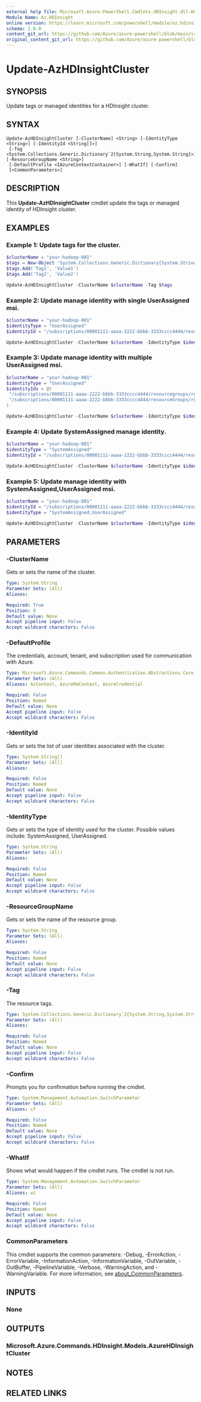 ```yaml
---
external help file: Microsoft.Azure.PowerShell.Cmdlets.HDInsight.dll-Help.xml
Module Name: Az.HDInsight
online version: https://learn.microsoft.com/powershell/module/az.hdinsight/update-azhdinsightcluster
schema: 2.0.0
content_git_url: https://github.com/Azure/azure-powershell/blob/main/src/HDInsight/HDInsight/help/Update-AzHDInsightCluster.md
original_content_git_url: https://github.com/Azure/azure-powershell/blob/main/src/HDInsight/HDInsight/help/Update-AzHDInsightCluster.md
---
```


# Update-AzHDInsightCluster

## SYNOPSIS
Update tags or managed identities for a HDInsight cluster.

## SYNTAX

```
Update-AzHDInsightCluster [-ClusterName] <String> [-IdentityType <String>] [-IdentityId <String[]>]
 [-Tag <System.Collections.Generic.Dictionary`2[System.String,System.String]>] [-ResourceGroupName <String>]
 [-DefaultProfile <IAzureContextContainer>] [-WhatIf] [-Confirm]
 [<CommonParameters>]
```

## DESCRIPTION
This **Update-AzHDInsightCluster** cmdlet update  the tags or managed identity of HDInsight cluster.

## EXAMPLES

### Example 1: Update tags for the cluster.
```powershell
$clusterName = "your-hadoop-001"
$tags = New-Object 'System.Collections.Generic.Dictionary[System.String,System.String]'
$tags.Add('Tag1', 'Value1')
$tags.Add('Tag2', 'Value2')

Update-AzHDInsightCluster -ClusterName $clusterName -Tag $tags
```

### Example 2: Update manage identity with single UserAssigned msi.
```powershell
$clusterName = "your-hadoop-001"
$identityType = "UserAssigned"
$identityId = "/subscriptions/00001111-aaaa-2222-bbbb-3333cccc4444/resourceGroups/rg/providers/Microsoft ManagedIdentity/userAssignedIdentities/hdi-msi"

Update-AzHDInsightCluster -ClusterName $clusterName -IdentityType $identityType -IdentityId $identityId
```

### Example 3: Update manage identity with multiple UserAssigned msi.
```powershell
$clusterName = "your-hadoop-001"
$identityType = "UserAssigned"
$identityIds = @(
 "/subscriptions/00001111-aaaa-2222-bbbb-3333cccc4444/resourcegroups/rg/providers/Microsoft.ManagedIdentity/userAssignedIdentities/hdi-msi",
 "/subscriptions/00001111-aaaa-2222-bbbb-3333cccc4444/resourceGroups/rg/providers/Microsoft.ManagedIdentity/userAssignedIdentities/hdi-msi1"
)

Update-AzHDInsightCluster -ClusterName $clusterName -IdentityType $identityType -IdentityId $identityIds
```

### Example 4: Update SystemAssigned manage identity.
```powershell
$clusterName = "your-hadoop-001"
$identityType = "SystemAssigned"
$identityId = "/subscriptions/00001111-aaaa-2222-bbbb-3333cccc4444/resourceGroups/rg/providers/Microsoft.ManagedIdentity/userAssignedIdentities/hdi-msi"

Update-AzHDInsightCluster -ClusterName $clusterName -IdentityType $identityType
```

### Example 5: Update manage identity with SystemAssigned,UserAssigned msi.
```powershell
$clusterName = "your-hadoop-001"
$identityId = "/subscriptions/00001111-aaaa-2222-bbbb-3333cccc4444/resourceGroups/rg/providers/Microsoft.ManagedIdentity/userAssignedIdentities/hdi-msi"
$identityType = "SystemAssigned,UserAssigned"

Update-AzHDInsightCluster -ClusterName $clusterName -IdentityType $identityType -IdentityId $identityId
```

## PARAMETERS

### -ClusterName
Gets or sets the name of the cluster.

```yaml
Type: System.String
Parameter Sets: (All)
Aliases:

Required: True
Position: 0
Default value: None
Accept pipeline input: False
Accept wildcard characters: False
```

### -DefaultProfile
The credentials, account, tenant, and subscription used for communication with Azure.

```yaml
Type: Microsoft.Azure.Commands.Common.Authentication.Abstractions.Core.IAzureContextContainer
Parameter Sets: (All)
Aliases: AzContext, AzureRmContext, AzureCredential

Required: False
Position: Named
Default value: None
Accept pipeline input: False
Accept wildcard characters: False
```

### -IdentityId
Gets or sets the list of user identities associated with the cluster.

```yaml
Type: System.String[]
Parameter Sets: (All)
Aliases:

Required: False
Position: Named
Default value: None
Accept pipeline input: False
Accept wildcard characters: False
```

### -IdentityType
Gets or sets the type of identity used for the cluster.
Possible values include: SystemAssigned, UserAssigned.

```yaml
Type: System.String
Parameter Sets: (All)
Aliases:

Required: False
Position: Named
Default value: None
Accept pipeline input: False
Accept wildcard characters: False
```

### -ResourceGroupName
Gets or sets the name of the resource group.

```yaml
Type: System.String
Parameter Sets: (All)
Aliases:

Required: False
Position: Named
Default value: None
Accept pipeline input: False
Accept wildcard characters: False
```

### -Tag
The resource tags.

```yaml
Type: System.Collections.Generic.Dictionary`2[System.String,System.String]
Parameter Sets: (All)
Aliases:

Required: False
Position: Named
Default value: None
Accept pipeline input: False
Accept wildcard characters: False
```

### -Confirm
Prompts you for confirmation before running the cmdlet.

```yaml
Type: System.Management.Automation.SwitchParameter
Parameter Sets: (All)
Aliases: cf

Required: False
Position: Named
Default value: None
Accept pipeline input: False
Accept wildcard characters: False
```

### -WhatIf
Shows what would happen if the cmdlet runs. The cmdlet is not run.

```yaml
Type: System.Management.Automation.SwitchParameter
Parameter Sets: (All)
Aliases: wi

Required: False
Position: Named
Default value: None
Accept pipeline input: False
Accept wildcard characters: False
```

### CommonParameters
This cmdlet supports the common parameters: -Debug, -ErrorAction, -ErrorVariable, -InformationAction, -InformationVariable, -OutVariable, -OutBuffer, -PipelineVariable, -Verbose, -WarningAction, and -WarningVariable. For more information, see [about_CommonParameters](http://go.microsoft.com/fwlink/?LinkID=113216).

## INPUTS

### None

## OUTPUTS

### Microsoft.Azure.Commands.HDInsight.Models.AzureHDInsightCluster

## NOTES

## RELATED LINKS
